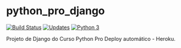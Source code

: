 # python_pro_django
[![Build Status](https://travis-ci.com/marvinbraga/python_pro_django.svg?branch=master)](https://travis-ci.com/marvinbraga/python_pro_django)
[![Updates](https://pyup.io/repos/github/marvinbraga/python_pro_django/shield.svg)](https://pyup.io/repos/github/marvinbraga/python_pro_django/)
[![Python 3](https://pyup.io/repos/github/marvinbraga/python_pro_django/python-3-shield.svg)](https://pyup.io/repos/github/marvinbraga/python_pro_django/)

Projeto de Django do Curso Python Pro
Deploy automático - Heroku.
